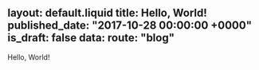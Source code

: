 layout: default.liquid
title: Hello, World!
published_date: "2017-10-28 00:00:00 +0000"
is_draft: false
data:
  route: "blog"
---

Hello, World!
